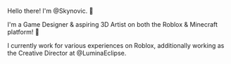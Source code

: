 Hello there! I'm @Skynovic. 👋

I'm a Game Designer & aspiring 3D Artist on both the Roblox & Minecraft platform! 🔨

I currently work for various experiences on Roblox, additionally working as the Creative Director at @LuminaEclipse.
